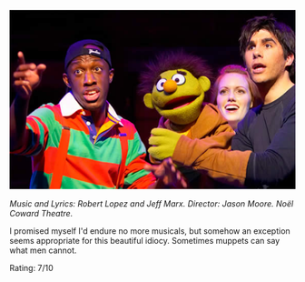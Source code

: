 <!--
.. title: Avenue Q
.. slug: avenue-q
.. date: 2007-03-21 10:00:20-05:00
.. tags: media,shows
.. type: text
-->

![](/files/2007/03/aveq-screen_ps01_big.jpg)

*Music and Lyrics: Robert Lopez and Jeff Marx.
Director: Jason Moore.
Noël Coward Theatre.*

I promised myself I'd endure no more musicals, but somehow an exception
seems appropriate for this beautiful idiocy. Sometimes muppets can say
what men cannot.

Rating: 7/10
